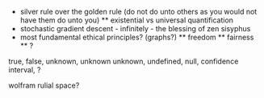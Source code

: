 * silver rule over the golden rule (do not do unto others as you would not have them do unto you)
** existential vs universal quantification
* stochastic gradient descent - infinitely - the blessing of zen sisyphus
* most fundamental ethical principles? (graphs?)
** freedom
** fairness
** ?

true, false, unknown, unknown unknown, undefined, null, confidence interval, ?

wolfram rulial space?
